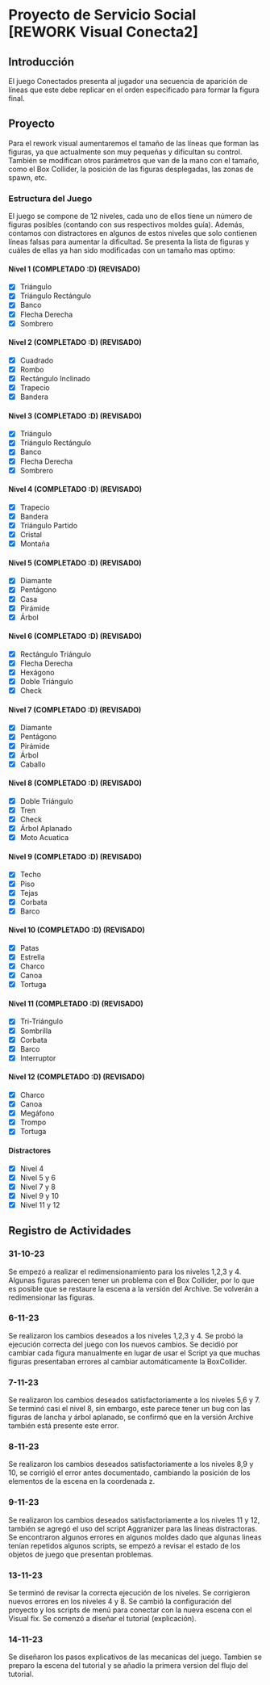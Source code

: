 # Proyecto de Servicio Social [REWORK Visual Conecta2]

## Introducción
El juego Conectados presenta al jugador una secuencia de aparición de líneas que este debe replicar en el orden especificado para formar la figura final.

## Proyecto
Para el rework visual aumentaremos el tamaño de las líneas que forman las figuras, ya que actualmente son muy pequeñas y dificultan su control. También se modifican otros parámetros que van de la mano con el tamaño, como el Box Collider, la posición de las figuras desplegadas, las zonas de spawn, etc.

### Estructura del Juego
El juego se compone de 12 niveles, cada uno de ellos tiene un número de figuras posibles (contando con sus respectivos moldes guía). Además, contamos con distractores en algunos de estos niveles que solo contienen líneas falsas para aumentar la dificultad. Se presenta la lista de figuras y cuáles de ellas ya han sido modificadas con un tamaño mas optimo:

#### Nivel 1 (COMPLETADO :D) (REVISADO)
- [x] Triángulo
- [x] Triángulo Rectángulo
- [x] Banco
- [x] Flecha Derecha
- [x] Sombrero

#### Nivel 2 (COMPLETADO :D) (REVISADO)
- [x] Cuadrado
- [x] Rombo
- [x] Rectángulo Inclinado
- [x] Trapecio
- [x] Bandera

#### Nivel 3 (COMPLETADO :D) (REVISADO)
- [x] Triángulo
- [x] Triángulo Rectángulo
- [x] Banco
- [x] Flecha Derecha
- [x] Sombrero

#### Nivel 4 (COMPLETADO :D) (REVISADO)
- [x] Trapecio
- [x] Bandera
- [x] Triángulo Partido
- [x] Cristal
- [x] Montaña

#### Nivel 5 (COMPLETADO :D) (REVISADO)
- [x] Diamante
- [x] Pentágono
- [x] Casa
- [x] Pirámide
- [x] Árbol

#### Nivel 6 (COMPLETADO :D) (REVISADO)
- [x] Rectángulo Triángulo
- [x] Flecha Derecha
- [x] Hexágono
- [x] Doble Triángulo
- [x] Check

#### Nivel 7 (COMPLETADO :D) (REVISADO)
- [x] Diamante
- [x] Pentágono
- [x] Pirámide
- [x] Árbol
- [x] Caballo

#### Nivel 8 (COMPLETADO :D) (REVISADO)
- [x] Doble Triángulo
- [x] Tren
- [x] Check
- [x] Árbol Aplanado
- [x] Moto Acuatica

#### Nivel 9 (COMPLETADO :D) (REVISADO)
- [x] Techo
- [x] Piso
- [x] Tejas
- [x] Corbata
- [x] Barco

#### Nivel 10 (COMPLETADO :D) (REVISADO)
- [x] Patas
- [x] Estrella
- [x] Charco
- [x] Canoa
- [x] Tortuga

#### Nivel 11 (COMPLETADO :D) (REVISADO)
- [x] Tri-Triángulo
- [x] Sombrilla
- [x] Corbata
- [x] Barco
- [x] Interruptor

#### Nivel 12 (COMPLETADO :D) (REVISADO)
- [x] Charco
- [x] Canoa
- [x] Megáfono
- [x] Trompo
- [x] Tortuga

#### Distractores
- [x] Nivel 4
- [x] Nivel 5 y 6
- [x] Nivel 7 y 8
- [x] Nivel 9 y 10
- [x] Nivel 11 y 12

## Registro de Actividades

### 31-10-23
Se empezó a realizar el redimensionamiento para los niveles 1,2,3 y 4. Algunas figuras parecen tener un problema con el Box Collider, por lo que es posible que se restaure la escena a la versión del Archive. Se volverán a redimensionar las figuras.

### 6-11-23
Se realizaron los cambios deseados a los niveles 1,2,3 y 4. Se probó la ejecución correcta del juego con los nuevos cambios. Se decidió por cambiar cada figura manualmente en lugar de usar el Script ya que muchas figuras presentaban errores al cambiar automáticamente la BoxCollider.

### 7-11-23
Se realizaron los cambios deseados satisfactoriamente a los niveles 5,6 y 7. Se terminó casi el nivel 8, sin embargo, este parece tener un bug con las figuras de lancha y árbol aplanado, se confirmó que en la versión Archive también está presente este error.

### 8-11-23
Se realizaron los cambios deseados satisfactoriamente a los niveles 8,9 y 10, se corrigió el error antes documentado, cambiando la posición de los elementos de la escena en la coordenada z.

### 9-11-23
Se realizaron los cambios deseados satisfactoriamente a los niveles 11 y 12, también se agregó el uso del script Aggranizer para las líneas distractoras. Se encontraron algunos errores en algunos moldes dado que algunas lineas tenían repetidos algunos scripts, se empezó a revisar el estado de los objetos de juego que presentan problemas.

### 13-11-23
Se terminó de revisar la correcta ejecución de los niveles. Se corrigieron nuevos errores en los niveles 4 y 8. Se cambió la configuración del proyecto y los scripts de menú para conectar con la nueva escena con el Visual fix. Se comenzó a diseñar el tutorial (explicación).

### 14-11-23
Se diseñaron los pasos explicativos de las mecanicas del juego. Tambien se preparo la escena del tutorial y se añadio la primera version del flujo del tutorial.

